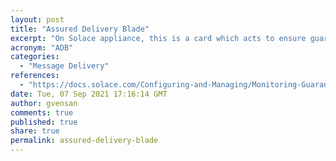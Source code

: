 ```yaml
---
layout: post
title: "Assured Delivery Blade"
excerpt: "On Solace appliance, this is a card which acts to ensure guaranteed delivery of messages, both in the persistent-sending case and the disconnected-client case. ADB has non-volatile memory (RAM) to spool message and deliver to active client without storing in hard disk. If client is offline then the messages get spooled in the SAN using HBA."
acronym: "ADB"
categories:
  - "Message Delivery"
references:
  - "https://docs.solace.com/Configuring-and-Managing/Monitoring-Guaranteed-Messaging.htm#ADB"
date: Tue, 07 Sep 2021 17:16:14 GMT
author: gvensan
comments: true
published: true
share: true
permalink: assured-delivery-blade
---
```

